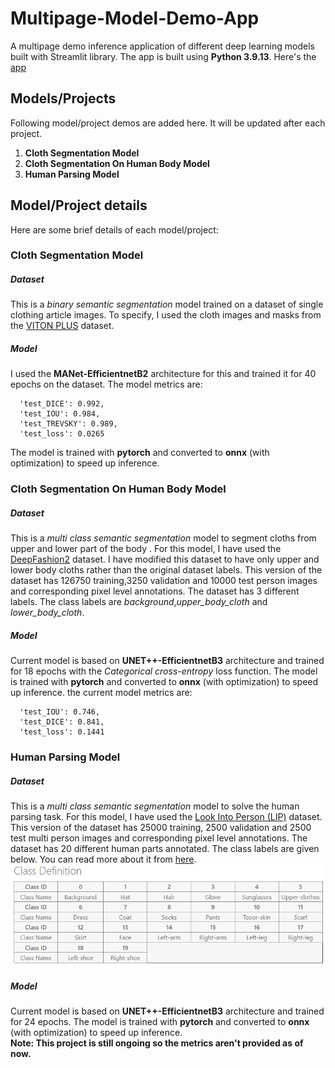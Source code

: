 # Multipage-Model-Demo-App
A multipage demo inference application of different deep learning models built with Streamlit library. The app is built using **Python 3.9.13**.
Here's the [app](https://adnan33-multipage-model-demo-app-srcindex-0bvfil.streamlitapp.com/)

## Models/Projects
Following model/project demos are added here. It will be updated after each project.

1. **Cloth Segmentation Model**
2. **Cloth Segmentation On Human Body Model**
3. **Human Parsing Model** 

## Model/Project details
Here are some brief details of each model/project:
### Cloth Segmentation Model
##### Dataset
This is a *binary semantic segmentation* model trained on a dataset of single clothing article images. To specify, I used the 
cloth images and masks from the [VITON PLUS](https://www.kaggle.com/datasets/rkuo2000/viton-plus) dataset.
##### Model
 I used the **MANet-EfficientnetB2** architecture for this and trained it for 40 epochs on the dataset. The model metrics are:
```
  'test_DICE': 0.992,
  'test_IOU': 0.984,
  'test_TREVSKY': 0.989,
  'test_loss': 0.0265
```
The model is trained with **pytorch** and converted to **onnx** (with optimization) to speed up inference.

### Cloth Segmentation On Human Body Model
##### Dataset
This is a *multi class semantic segmentation* model to segment cloths from upper and lower part of the body . For this model, I have used the [DeepFashion2](https://paperswithcode.com/dataset/deepfashion2) dataset. I have modified this dataset to have only upper and lower body cloths rather than the original dataset labels. This version of the dataset has 126750 training,3250 validation and 10000 test person images and corresponding pixel level annotations. The dataset has 3 different labels. The class labels are *background*,*upper_body_cloth* and *lower_body_cloth*.

##### Model
Current model is based on **UNET++-EfficientnetB3** architecture and trained for 18 epochs with the *Categorical cross-entropy* loss function. The model is trained with **pytorch** and converted to **onnx** (with optimization) to speed up inference. the current model metrics are:
```
  'test_IOU': 0.746,
  'test_DICE': 0.841,
  'test_loss': 0.1441
```

### Human Parsing Model
##### Dataset
This is a *multi class semantic segmentation* model to solve the human parsing task. For this model, I have used the
[Look Into Person (LIP)](https://gas.graviti.com/dataset/graviti/LIP) dataset. This version of the dataset has 25000 training,
2500 validation and 2500 test multi person images and corresponding pixel level annotations. The dataset has 20 different human parts annotated. The class 
labels are given below. You can read more about it from [here](https://competitions.codalab.org/competitions/23433).
![image](images/lip_class_details.JPG)
##### Model
Current model is based on **UNET++-EfficientnetB3** architecture and trained for 24 epochs. The model is trained with **pytorch** and converted to **onnx** (with optimization) to speed up inference.\
**Note: This project is still ongoing so the metrics aren't provided as of now.**
